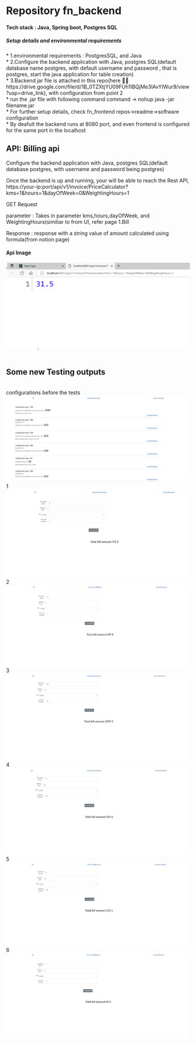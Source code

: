 <h1>Repository fn_backend</h1>
<h4>Tech stack : Java, Spring boot, Postgres SQL</h4>
<h5>Setup details and environmental requirements</h5>
<div>* 1.environmental requirements : PostgresSQL, and Java </div>
<div>* 2.Configure the backend application with Java, postgres SQL(default database name postgres, with default username and password , that is postgres, start the java application for table creation)</div>
<div>* 3.Backend jar file is attached in this repo(here 🚴‍♀️ https://drive.google.com/file/d/1B_0TZXtjYU09FUh1IBQjMe3IAvYIWur9/view?usp=drive_link), with configuration from point 2</div>
<div>* run the .jar file with following command
command -> nohup java -jar filename.jar</div>
<div>* For further setup details, check fn_frontend repos->readme->software configuration</div>
<div>* By deafult the backend runs at 8080 port, and even frontend is configured for the same port in the localhost</div>
<h2>API: Billing api</h2>
<p>Configure the backend application with Java, postgres SQL(default database postgres, with username and password being postgres)</p>
<p>Once the backend is up and running, your will be able to reach the Rest API, https://your-ip:port/api/v1/invoice/PriceCalculator?kms=1&hours=1&dayOfWeek=0&WeightingHours=1</p>
<p>GET Request</p>
<p>parameter : Takes in parameter kms,hours,dayOfWeek, and WeightingHours(similiar to from UI, refer page 1.Bill</p>
<p>Response : response with a string value of amount calculated using formula(from notion page)</p>
<h4>Api Image</h4>
<Img src="api.png"/>
</br>
</br>
<h2>Some new Testing outputs</h2>
</br>
<div>configurations before the   tests</div>
<img src="configsForBackendTest.JPG"/>
</br>
<div>1</div>
<img src="test1.JPG"/>
</br>
<div>2</div>
<img src="test2.JPG"/></br>
<div>3</div>
<img src="test3.JPG"/></br>
<div>4</div>
<img src="test4.JPG"/></br>
<div>5</div>
<img src="test5.JPG"/>
</br>
<div>6</div>
<img src="testFortuedayDBPconfig.JPG"/>

